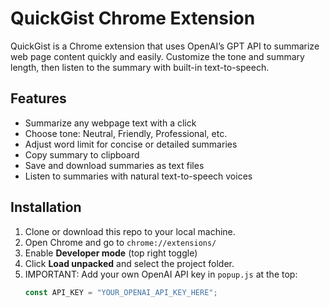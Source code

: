 # QuickGist Chrome Extension

QuickGist is a Chrome extension that uses OpenAI’s GPT API to summarize web page content quickly and easily. Customize the tone and summary length, then listen to the summary with built-in text-to-speech.

## Features

- Summarize any webpage text with a click  
- Choose tone: Neutral, Friendly, Professional, etc.  
- Adjust word limit for concise or detailed summaries  
- Copy summary to clipboard  
- Save and download summaries as text files  
- Listen to summaries with natural text-to-speech voices

## Installation

1. Clone or download this repo to your local machine.  
2. Open Chrome and go to `chrome://extensions/`  
3. Enable **Developer mode** (top right toggle)  
4. Click **Load unpacked** and select the project folder.  
5. IMPORTANT: Add your own OpenAI API key in `popup.js` at the top:  
   ```js
   const API_KEY = "YOUR_OPENAI_API_KEY_HERE";
